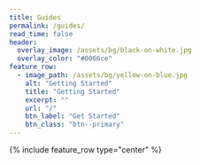 ```yaml
---
title: Guides
permalink: /guides/
read_time: false
header:
  overlay_image: /assets/bg/black-on-white.jpg
  overlay_color: "#0066ce"
feature_row:
  - image_path: /assets/bg/yellow-on-blue.jpg
    alt: "Getting Started"
    title: "Getting Started"
    excerpt: ""
    url: "/"
    btn_label: "Get Started"
    btn_class: "btn--primary"
---
```


{% include feature_row type="center" %}



<!-- # Introduction to Cortex

## Before We Start

## Setup

## Overview -->
